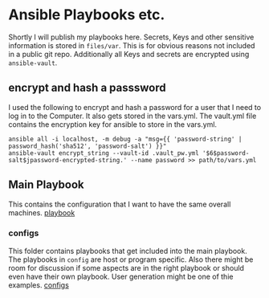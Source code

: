 # Ansible Playbooks etc.
Shortly I will publish my playbooks here.
Secrets, Keys and other sensitive information is stored in `files/var`. This is for obvious reasons not included in a public git repo. Additionally all Keys and secrets are encrypted using `ansible-vault`.

## encrypt and hash a passsword
I used the following to encrypt and hash a password for a user that I need to log in to the Computer. It also gets stored in the vars.yml.
The vault.yml file contains the encryption key for ansible to store in the vars.yml.
```
ansible all -i localhost, -m debug -a "msg={{ 'password-string' | password_hash('sha512', 'password-salt') }}"
ansible-vault encrypt_string --vault-id .vault_pw.yml '$6$password-salt$jpassword-encrypted-string.' --name password >> path/to/vars.yml
```

## Main Playbook
This contains the configuration that I want to have the same overall machines. [playbook](./playbook.yml)  
### configs  
This folder contains playbooks that get included into the main playbook. The playbooks in `config` are host or program specific. Also there might be room for discussion if some aspects are in the right playbook or should even have their own playbook. User generation might be one of thie examples. [configs](https://github.com/MartinFeineis/Library/tree/master/ansible/configs)  
